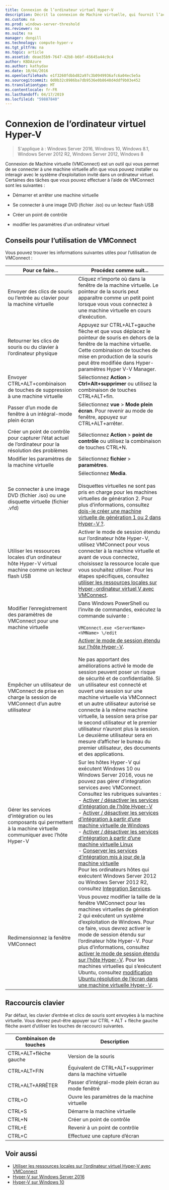 ```yaml
---
title: Connexion de l’ordinateur virtuel Hyper-V
description: Décrit la connexion de Machine virtuelle, qui fournit l’accès à distance à une machine virtuelle. Inclut des détails sur la façon d’effectuer des tâches courantes, comme envoyer Ctrl-Alt-Suppr à la machine virtuelle.
ms.custom: na
ms.prod: windows-server-threshold
ms.reviewer: na
ms.suite: na
manager: dongill
ms.technology: compute-hyper-v
ms.tgt_pltfrm: na
ms.topic: article
ms.assetid: deae35b9-7647-42b8-b6bf-45645a44c9c4
author: KBDAzure
ms.author: kathydav
ms.date: 10/04/2016
ms.openlocfilehash: e1f3260fdbbd82a97c3b0949936afc6a04ec5e5a
ms.sourcegitcommit: 0d0b32c8986ba7db9536e0b8648d4ddf9b03e452
ms.translationtype: MT
ms.contentlocale: fr-FR
ms.lasthandoff: 04/17/2019
ms.locfileid: "59887840"
---
```

# <a name="hyper-v-virtual-machine-connection"></a>Connexion de l’ordinateur virtuel Hyper-V

>S'applique à : Windows Server 2016, Windows 10, Windows 8.1, Windows Server 2012 R2, Windows Server 2012, Windows 8

Connexion de Machine virtuelle \(VMConnect\) est un outil qui vous permet de se connecter à une machine virtuelle afin que vous pouvez installer ou interagir avec le système d’exploitation invité dans un ordinateur virtuel. Certaines des tâches que vous pouvez effectuer à l’aide de VMConnect sont les suivantes :  
  
-   Démarrer et arrêter une machine virtuelle  
  
-   Se connecter à une image DVD \(fichier .iso\) ou un lecteur flash USB  
  
-   Créer un point de contrôle  
  
-   modifier les paramètres d'un ordinateur virtuel  
    
## <a name="tips-for-using-vmconnect"></a>Conseils pour l’utilisation de VMConnect  
Vous pouvez trouver les informations suivantes utiles pour l’utilisation de VMConnect :  
  
|Pour ce faire...|Procédez comme suit...|  
|---------------|------------|  
|Envoyer des clics de souris ou l’entrée au clavier pour la machine virtuelle|Cliquez n’importe où dans la fenêtre de la machine virtuelle. Le pointeur de la souris peut apparaître comme un petit point lorsque vous vous connectez à une machine virtuelle en cours d’exécution.|  
|Retourner les clics de souris ou du clavier à l’ordinateur physique|Appuyez sur CTRL\+ALT\+gauche flèche et que vous déplacez le pointeur de souris en dehors de la fenêtre de la machine virtuelle. Cette combinaison de touches de mise en production de la souris peut être modifiée dans Hyper\-paramètres Hyper V\-V Manager.|  
|Envoyer CTRL\+ALT\+combinaison de touches de suppression à une machine virtuelle|Sélectionnez **Action** > **Ctrl\+Alt\+supprimer** ou utilisez la combinaison de touches CTRL\+ALT\+fin.|  
|Passer d’un mode de fenêtre à un intégral\-mode plein écran|Sélectionnez **vue** > **Mode plein écran**. Pour revenir au mode de fenêtre, appuyez sur CTRL\+ALT\+arrêter.|  
|Créer un point de contrôle pour capturer l’état actuel de l’ordinateur pour la résolution des problèmes|Sélectionnez **Action** > **point de contrôle** ou utilisez la combinaison de touches CTRL\+N.|  
|Modifier les paramètres de la machine virtuelle|Sélectionnez **fichier** > **paramètres**.|  
|Se connecter à une image DVD \(fichier .iso\) ou une disquette virtuelle \(fichier .vfd\)|Sélectionnez **Media**.<br /><br />Disquettes virtuelles ne sont pas pris en charge pour les machines virtuelles de génération 2. Pour plus d’informations, consultez [dois-je créer une machine virtuelle de génération 1 ou 2 dans Hyper-V ?](../plan/Should-I-create-a-generation-1-or-2-virtual-machine-in-Hyper-V.md).|  
|Utiliser les ressources locales d’un ordinateur hôte Hyper\-V virtual machine comme un lecteur flash USB|Activer le mode de session étendu sur l’ordinateur hôte Hyper-V, utilisez VMConnect pour vous connecter à la machine virtuelle et avant de vous connectez, choisissez la ressource locale que vous souhaitez utiliser. Pour les étapes spécifiques, consultez [utiliser les ressources locales sur Hyper\-ordinateur virtuel V avec VMConnect](Use-local-resources-on-Hyper-V-virtual-machine-with-VMConnect.md).|  
|Modifier l’enregistrement des paramètres de VMConnect pour une machine virtuelle|Dans Windows PowerShell ou l’invite de commandes, exécutez la commande suivante :<br /><br />`VMConnect.exe <ServerName> <VMName> \/edit`|  
|Empêcher un utilisateur de VMConnect de prise en charge la session de VMConnect d’un autre utilisateur|[Activer le mode de session étendu sur l’hôte Hyper-V](Use-local-resources-on-Hyper-V-virtual-machine-with-VMConnect.md#BKMK_OVER).<br /><br />Ne pas apportant des améliorations activé le mode de session peuvent poser un risque de sécurité et de confidentialité. Si un utilisateur est connecté et ouvert une session sur une machine virtuelle via VMConnect et un autre utilisateur autorisé se connecte à la même machine virtuelle, la session sera prise par le second utilisateur et le premier utilisateur n’auront plus la session. Le deuxième utilisateur sera en mesure d’afficher le bureau du premier utilisateur, des documents et des applications.|
|Gérer les services d’intégration ou les composants qui permettent à la machine virtuelle communiquer avec l’hôte Hyper-V| Sur les hôtes Hyper-V qui exécutent Windows 10 ou Windows Server 2016, vous ne pouvez pas gérer d’integration services avec VMConnect. Consultez les rubriques suivantes : <br />- [Activer / désactiver les services d’intégration de l’hôte Hyper-V](https://msdn.microsoft.com/virtualization/hyperv_on_windows/user_guide/managing_ics) <br />- [Activer / désactiver les services d’intégration à partir d’une machine virtuelle de Windows](https://msdn.microsoft.com/virtualization/hyperv_on_windows/user_guide/managing_ics#manage-integration-services-from-guest-os-windows)<br />- [Activer / désactiver les services d’intégration à partir d’une machine virtuelle Linux](https://msdn.microsoft.com/virtualization/hyperv_on_windows/user_guide/managing_ics#manage-integration-services-from-guest-os-linux) <br />- [Conserver les services d’intégration mis à jour de la machine virtuelle](https://msdn.microsoft.com/virtualization/hyperv_on_windows/user_guide/managing_ics#integration-service-maintenance)  <br />Pour les ordinateurs hôtes qui exécutent Windows Server 2012 ou Windows Server 2012 R2, consultez [Integration Services](https://technet.microsoft.com/library/dn798297(v=ws.11).aspx).|
|Redimensionnez la fenêtre VMConnect|Vous pouvez modifier la taille de la fenêtre VMConnect pour les machines virtuelles de génération 2 qui exécutent un système d’exploitation de Windows. Pour ce faire, vous devrez activer le mode de session étendu sur l’ordinateur hôte Hyper-V. Pour plus d’informations, consultez [activer le mode de session étendu sur l’hôte Hyper-V](Use-local-resources-on-Hyper-V-virtual-machine-with-VMConnect.md#BKMK_OVER). Pour les machines virtuelles qui s’exécutent Ubuntu, consultez [modification Ubuntu résolution de l’écran dans une machine virtuelle Hyper-V](https://blogs.msdn.microsoft.com/virtual_pc_guy/2014/09/19/changing-ubuntu-screen-resolution-in-a-hyper-v-vm/).|


## <a name="keyboard-shortcuts"></a>Raccourcis clavier  
Par défaut, les clavier d’entrée et clics de souris sont envoyées à la machine virtuelle. Vous devrez peut-être appuyer sur CTRL + ALT + flèche gauche flèche avant d’utiliser les touches de raccourci suivantes. 

|Combinaison de touches|Description|  
|-------------------|---------------|  
|CTRL\+ALT\+flèche gauche|Version de la souris|  
|CTRL\+ALT\+FIN|Équivalent de CTRL\+ALT\+supprimer dans la machine virtuelle|  
|CTRL\+ALT\+ARRÊTER|Passer d’intégral\-mode plein écran au mode fenêtré|  
|CTRL\+O|Ouvre les paramètres de la machine virtuelle|  
|CTRL\+S|Démarre la machine virtuelle|  
|CTRL\+N|Créer un point de contrôle|  
|CTRL\+E|Revenir à un point de contrôle|  
|CTRL\+C|Effectuez une capture d’écran|  

## <a name="see-also"></a>Voir aussi  
-   [Utiliser les ressources locales sur l’ordinateur virtuel Hyper-V avec VMConnect](Use-local-resources-on-Hyper-V-virtual-machine-with-VMConnect.md)  
-   [Hyper-V sur Windows Server 2016](../Hyper-V-on-Windows-Server.md)  
-   [Hyper-V sur Windows 10](https://msdn.microsoft.com/virtualization/hyperv_on_windows/windows_welcome)  
  
  

